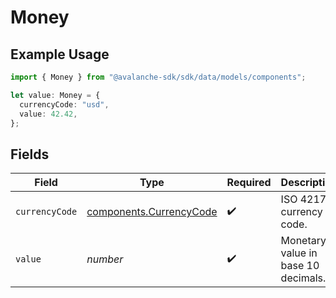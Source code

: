 # Money

## Example Usage

```typescript
import { Money } from "@avalanche-sdk/sdk/data/models/components";

let value: Money = {
  currencyCode: "usd",
  value: 42.42,
};
```

## Fields

| Field                                                              | Type                                                               | Required                                                           | Description                                                        | Example                                                            |
| ------------------------------------------------------------------ | ------------------------------------------------------------------ | ------------------------------------------------------------------ | ------------------------------------------------------------------ | ------------------------------------------------------------------ |
| `currencyCode`                                                     | [components.CurrencyCode](../../models/components/currencycode.md) | :heavy_check_mark:                                                 | ISO 4217 currency code.                                            | usd                                                                |
| `value`                                                            | *number*                                                           | :heavy_check_mark:                                                 | Monetary value in base 10 decimals.                                | 42.42                                                              |